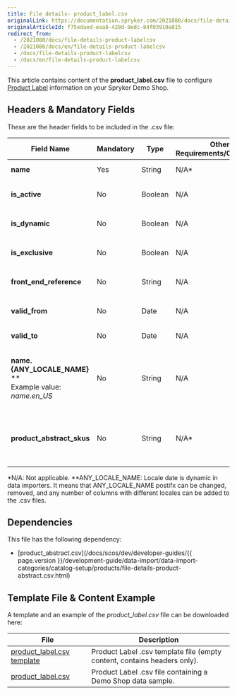 ```yaml
---
title: File details- product_label.csv
originalLink: https://documentation.spryker.com/2021080/docs/file-details-product-labelcsv
originalArticleId: f75edaed-eaa8-428d-9edc-84f03910a815
redirect_from:
  - /2021080/docs/file-details-product-labelcsv
  - /2021080/docs/en/file-details-product-labelcsv
  - /docs/file-details-product-labelcsv
  - /docs/en/file-details-product-labelcsv
---
```


This article contains content of the **product_label.csv** file to configure [Product Label](https://documentation.spryker.com/2021080/docs/product-label) information on your Spryker Demo Shop.

## Headers & Mandatory Fields 
These are the header fields to be included in the .csv file:

| Field Name | Mandatory | Type | Other Requirements/Comments | Description |
| --- | --- | --- | --- | --- |
| **name** | Yes | String |N/A* | Name of the label. |
| **is_active** | No | Boolean |N/A | Indicates if the label is active. |
| **is_dynamic** | No | Boolean |N/A | Indicates if the label is dynamic. |
| **is_exclusive** | No | Boolean |N/A | Indicates if the label is exclusive. |
| **front_end_reference** | No | String |N/A | Front end reference of the label. |
| **valid_from** | No | Date |N/A |	Label valid from this date. |
| **valid_to** | No | Date |N/A | Label valid to this date. |
| **name.{ANY_LOCALE_NAME}** **<br>Example value: *name.en_US* | No | String |N/A | Name of the label, in the available locale (US for our example). |
| **product_abstract_skus** | No | String |N/A* | List of comma-separated product abstract SKUs.  |
*N/A: Not applicable.
**ANY_LOCALE_NAME: Locale date is dynamic in data importers. It means that ANY_LOCALE_NAME postifx can be changed, removed, and any number of columns with different locales can be added to the .csv files.

## Dependencies

This file has the following dependency:
*    [product_abstract.csv](/docs/scos/dev/developer-guides/{{ page.version }}/development-guide/data-import/data-import-categories/catalog-setup/products/file-details-product-abstract.csv.html)

## Template File & Content Example
A template and an example of the *product_label.csv*  file can be downloaded here:

| File | Description |
| --- | --- |
| [product_label.csv template](https://spryker.s3.eu-central-1.amazonaws.com/docs/Developer+Guide/Back-End/Data+Manipulation/Data+Ingestion/Data+Import/Data+Import+Categories/Merchandising+Setup/Product+Merchandising/Template+product_label.csv) | Product Label .csv template file (empty content, contains headers only). |
| [product_label.csv](https://spryker.s3.eu-central-1.amazonaws.com/docs/Developer+Guide/Back-End/Data+Manipulation/Data+Ingestion/Data+Import/Data+Import+Categories/Merchandising+Setup/Product+Merchandising/product_label.csv) | Product Label .csv file containing a Demo Shop data sample. |
